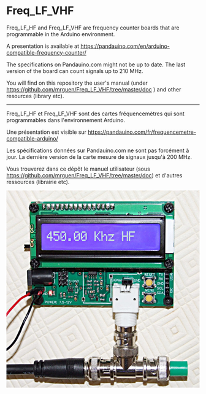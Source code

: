 # Freq_LF_VHF

Freq_LF_HF and Freq_LF_VHF are frequency counter boards that are programmable in the Arduino environment.

A presentation is available at https://pandauino.com/en/arduino-compatible-frequency-counter/

The specifications on Pandauino.com might not be up to date. The last version of the board can count signals up to 210 MHz. 

You will find on this repository the user's manual (under https://github.com/mrguen/Freq_LF_VHF/tree/master/doc ) and other resources (library etc).

-----------------------------------------------------------------------------------------------------------------------------------------------------------

Freq_LF_HF et Freq_LF_VHF sont des cartes fréquencemètres qui sont programmables dans l'environnement Arduino.

Une présentation est visible sur https://pandauino.com/fr/frequencemetre-compatible-arduino/ 

Les spécifications données sur Pandauino.com ne sont pas forcément à jour. La dernière version de la carte mesure de signaux jusqu'à 200 MHz.

Vous trouverez dans ce dépôt le manuel utilisateur (sous https://github.com/mrguen/Freq_LF_VHF/tree/master/doc) et d'autres ressources (librairie etc).

![Freq_LF_VHF](https://github.com/mrguen/Freq_LF_VHF/blob/master/images/Alimentation%20sur%20connecteurs%20PCB.jpg?raw=true)



